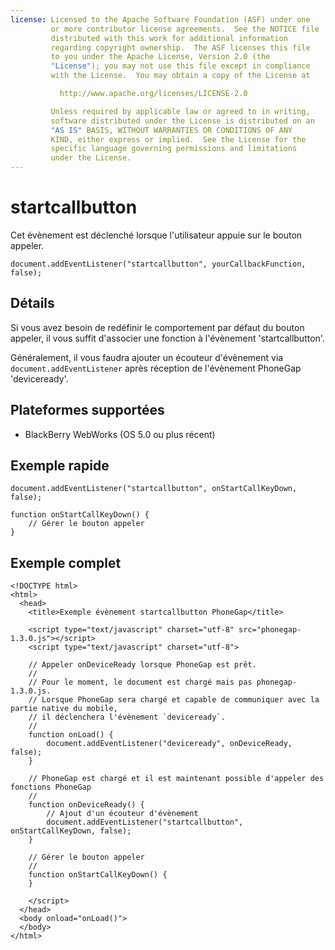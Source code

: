 ```yaml
---
license: Licensed to the Apache Software Foundation (ASF) under one
         or more contributor license agreements.  See the NOTICE file
         distributed with this work for additional information
         regarding copyright ownership.  The ASF licenses this file
         to you under the Apache License, Version 2.0 (the
         "License"); you may not use this file except in compliance
         with the License.  You may obtain a copy of the License at

           http://www.apache.org/licenses/LICENSE-2.0

         Unless required by applicable law or agreed to in writing,
         software distributed under the License is distributed on an
         "AS IS" BASIS, WITHOUT WARRANTIES OR CONDITIONS OF ANY
         KIND, either express or implied.  See the License for the
         specific language governing permissions and limitations
         under the License.
---
```


startcallbutton
===========

Cet évènement est déclenché lorsque l'utilisateur appuie sur le bouton appeler.

    document.addEventListener("startcallbutton", yourCallbackFunction, false);

Détails
-------

Si vous avez besoin de redéfinir le comportement par défaut du bouton appeler, il vous suffit d'associer une fonction à l'évènement 'startcallbutton'.

Généralement, il vous faudra ajouter un écouteur d'évènement via `document.addEventListener` après réception de l'évènement PhoneGap 'deviceready'.

Plateformes supportées
----------------------

- BlackBerry WebWorks (OS 5.0 ou plus récent)

Exemple rapide
--------------

    document.addEventListener("startcallbutton", onStartCallKeyDown, false);

    function onStartCallKeyDown() {
        // Gérer le bouton appeler
    }

Exemple complet
---------------

    <!DOCTYPE html>
    <html>
      <head>
        <title>Exemple évènement startcallbutton PhoneGap</title>

        <script type="text/javascript" charset="utf-8" src="phonegap-1.3.0.js"></script>
        <script type="text/javascript" charset="utf-8">

        // Appeler onDeviceReady lorsque PhoneGap est prêt.
        //
        // Pour le moment, le document est chargé mais pas phonegap-1.3.0.js.
        // Lorsque PhoneGap sera chargé et capable de communiquer avec la partie native du mobile,
        // il déclenchera l'évènement `deviceready`.
        //
        function onLoad() {
            document.addEventListener("deviceready", onDeviceReady, false);
        }

        // PhoneGap est chargé et il est maintenant possible d'appeler des fonctions PhoneGap
        //
        function onDeviceReady() {
            // Ajout d'un écouteur d'évènement
            document.addEventListener("startcallbutton", onStartCallKeyDown, false);
        }

        // Gérer le bouton appeler
        //
        function onStartCallKeyDown() {
        }

        </script>
      </head>
      <body onload="onLoad()">
      </body>
    </html>

